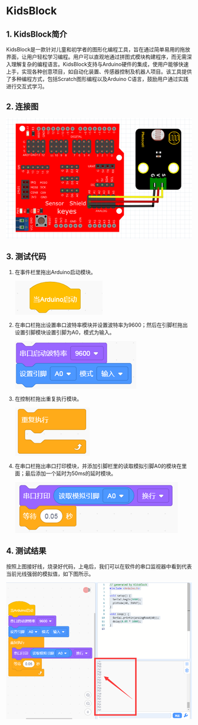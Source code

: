 # KidsBlock


## 1. KidsBlock简介  

KidsBlock是一款针对儿童和初学者的图形化编程工具，旨在通过简单易用的拖放界面，让用户轻松学习编程。用户可以直观地通过拼图式模块构建程序，而无需深入理解复杂的编程语言。KidsBlock支持与Arduino硬件的集成，使用户能够快速上手，实现各种创意项目，如自动化装置、传感器控制及机器人项目。该工具提供了多种编程方式，包括Scratch图形编程以及Arduino C语言，鼓励用户通过实践进行交互式学习。  

## 2. 连接图  

![](media/961a103ae2162b18fbc4f94ee72b1bdf.png)  

## 3. 测试代码  

1. 在事件栏里拖出Arduino启动模块。  

   ![](media/439e37825154cbd8d71b7c99fb306744.png)  

2. 在串口栏拖出设置串口波特率模块并设置波特率为9600；然后在引脚栏拖出设置引脚模块设置引脚为A0，模式为输入。  

   ![](media/2702b47770fa33e332d9adffc8f3005e.png)  

3. 在控制栏拖出重复执行模块。  

   ![](media/c36a0a045c4acc6d7302881cb8be7109.png)  

4. 在串口栏拖出串口打印模块，并添加引脚栏里的读取模拟引脚A0的模块在里面；最后添加一个延时为50ms的延时模块。  

   ![](media/91ea74cfef6613136babf34888c01612.png)  

## 4. 测试结果  

按照上图接好线，烧录好代码，上电后，我们可以在软件的串口监视器中看到代表当前光线强弱的模拟值，如下图所示。  

![](media/31047c2bb946a2e9b8a9f50614a7e71c.png)


